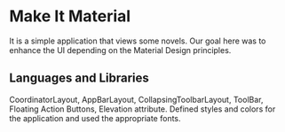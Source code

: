 # Make It Material

It is a simple application that views some novels. Our goal here was to enhance the UI depending on the Material Design principles.

## Languages and Libraries 
CoordinatorLayout, AppBarLayout, CollapsingToolbarLayout, ToolBar, Floating Action Buttons, Elevation attribute. Defined styles and colors for the application and used the appropriate fonts.

